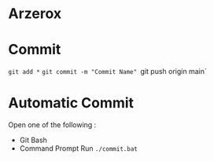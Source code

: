 # Arzerox


# Commit

`git add *`
`git commit -m "Commit Name"
`git push origin main`

# Automatic Commit

Open one of the following : 
* Git Bash
* Command Prompt
Run `./commit.bat`
